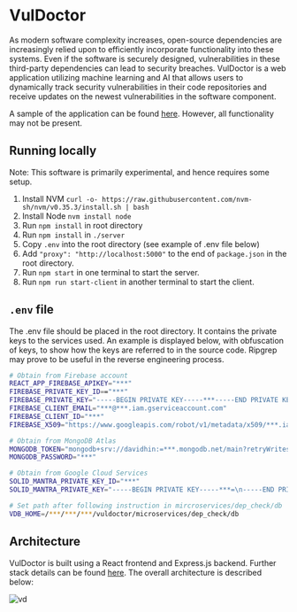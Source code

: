 # VulDoctor

As modern software complexity increases, open-source dependencies are increasingly relied upon to efficiently incorporate functionality into these systems. Even if the software is securely designed, vulnerabilities in these third-party dependencies can lead to security breaches. VulDoctor is a web application utilizing machine learning and AI that allows users to dynamically track security vulnerabilities in their code repositories and receive updates on the newest vulnerabilities in the software component.

A sample of the application can be found [here](https://vuldoctor2.herokuapp.com). However, all functionality may not be present.

## Running locally

Note: This software is primarily experimental, and hence requires some setup.

1. Install NVM `curl -o- https://raw.githubusercontent.com/nvm-sh/nvm/v0.35.3/install.sh | bash`
2. Install Node `nvm install node`
3. Run `npm install` in root directory
4. Run `npm install` in `./server`
5. Copy `.env` into the root directory (see example of .env file below)
6. Add `"proxy": "http://localhost:5000"` to the end of `package.json` in the root directory.
7. Run `npm start` in one terminal to start the server.
8. Run `npm run start-client` in another terminal to start the client.

## `.env` file

The .env file should be placed in the root directory. It contains the private keys to the services used. An example is displayed below, with obfuscation of keys, to show how the keys are referred to in the source code. Ripgrep may prove to be useful in the reverse engineering process.

```bash
# Obtain from Firebase account
REACT_APP_FIREBASE_APIKEY="***"
FIREBASE_PRIVATE_KEY_ID=="***"
FIREBASE_PRIVATE_KEY="-----BEGIN PRIVATE KEY-----***-----END PRIVATE KEY-----\n"
FIREBASE_CLIENT_EMAIL="***@***.iam.gserviceaccount.com"
FIREBASE_CLIENT_ID="***"
FIREBASE_X509="https://www.googleapis.com/robot/v1/metadata/x509/***.iam.gserviceaccount.com"

# Obtain from MongoDB Atlas
MONGODB_TOKEN="mongodb+srv://davidhin:=***.mongodb.net/main?retryWrites=true&w=majority"
MONGODB_PASSWORD="***"

# Obtain from Google Cloud Services
SOLID_MANTRA_PRIVATE_KEY_ID="***"
SOLID_MANTRA_PRIVATE_KEY="-----BEGIN PRIVATE KEY-----***=\n-----END PRIVATE KEY-----\n"

# Set path after following instruction in mircroservices/dep_check/db
VDB_HOME=/***/***/***/vuldoctor/microservices/dep_check/db
```


## Architecture

VulDoctor is built using a React frontend and Express.js backend. Further stack details can be found [here](https://stackshare.io/davidhin/vuldoctor2). The overall architecture is described below:

![vd](https://i.imgur.com/vTeEt2Y.png)
